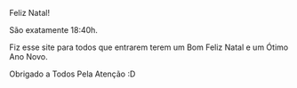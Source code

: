 Feliz Natal!

São exatamente 18:40h.

Fiz esse site para todos que entrarem terem um Bom Feliz Natal e um Ótimo Ano Novo.


Obrigado a Todos Pela Atenção :D
